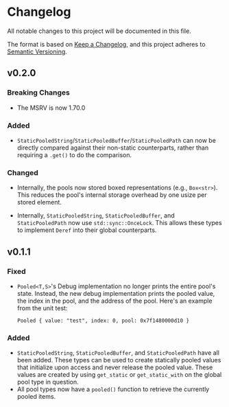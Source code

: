 # Changelog

All notable changes to this project will be documented in this file.

The format is based on [Keep a Changelog](https://keepachangelog.com/en/1.0.0/),
and this project adheres to [Semantic Versioning](https://semver.org/spec/v2.0.0.html).

## v0.2.0

### Breaking Changes

- The MSRV is now 1.70.0

### Added

- `StaticPooledString`/`StaticPooledBuffer`/`StaticPooledPath` can now be
  directly compared against their non-static counterparts, rather than requiring
  a `.get()` to do the comparison.

### Changed

- Internally, the pools now stored boxed representations (e.g., `Box<str>`).
  This reduces the pool's internal storage overhead by one usize per stored
  element.

- Internally, `StaticPooledString`, `StaticPooledBuffer`, and `StaticPooledPath`
  now use `std::sync::OnceLock`. This allows these types to implement `Deref`
  into their global counterparts.

## v0.1.1

### Fixed

- `Pooled<T,S>`'s Debug implementation no longer prints the entire pool's state.
  Instead, the new debug implementation prints the pooled value, the index in
  the pool, and the address of the pool. Here's an example from the unit test:

  `Pooled { value: "test", index: 0, pool: 0x7f1480000d10 }`

### Added

- `StaticPooledString`, `StaticPooledBuffer`, and `StaticPooledPath` have all
  been added. These types can be used to create statically pooled values that
  initialize upon access and never release the pooled value. These values are
  created by using `get_static` or `get_static_with` on the global pool type in
  question.
- All pool types now have a `pooled()` function to retrieve the currently pooled
  items.
